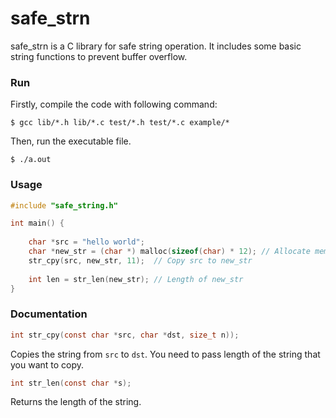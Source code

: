 # safe_strn

safe_strn is a C library for safe string operation. It includes some basic string functions to prevent buffer overflow.

### Run

Firstly, compile the code with following command:

```shell
$ gcc lib/*.h lib/*.c test/*.h test/*.c example/*
```

Then, run the executable file.

```shell
$ ./a.out
```

### Usage

```c
#include "safe_string.h"

int main() {
    
    char *src = "hello world";
    char *new_str = (char *) malloc(sizeof(char) * 12); // Allocate memory for string
    str_cpy(src, new_str, 11);  // Copy src to new_str
    
    int len = str_len(new_str); // Length of new_str
}
```

### Documentation

```C
int str_cpy(const char *src, char *dst, size_t n));
```

Copies the string from `src` to `dst`. You need to pass length of the string that you want to copy. 

```C
int str_len(const char *s);
```

Returns the length of the string. 